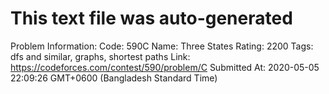 # This text file was auto-generated

Problem Information:
Code: 590C
Name: Three States
Rating: 2200
Tags: dfs and similar, graphs, shortest paths
Link: https://codeforces.com/contest/590/problem/C
Submitted At: 2020-05-05 22:09:26 GMT+0600 (Bangladesh Standard Time)